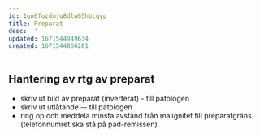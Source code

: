 ```yaml
---
id: 1qn6fozdmjq8dlw65hbcqyp
title: Preparat
desc: ''
updated: 1671544949634
created: 1671544866281
---
```


## Hantering av rtg av preparat

- skriv ut bild av preparat (inverterat) - till patologen
- skriv ut utlåtande -- till patologen
- ring op och meddela minsta avstånd från malignitet till preparatgräns (telefonnumret ska stå på pad-remissen)

